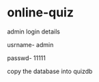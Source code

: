 # online-quiz
admin login details

usrname- admin

passwd-  11111



copy the database into quizdb

